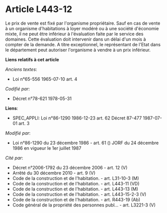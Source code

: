 # Article L443-12

Le prix de vente est fixé par l'organisme propriétaire. Sauf en cas de vente à un organisme d'habitations à loyer modéré ou à
une société d'économie mixte, il ne peut être inférieur à l'évaluation faite par le service des domaines. Cette évaluation
doit intervenir dans un délai d'un mois à compter de la demande. A titre exceptionnel, le représentant de l'Etat dans le
département peut autoriser l'organisme à vendre à un prix inférieur.

**Liens relatifs à cet article**

_Anciens textes_:

  - Loi n°65-556 1965-07-10 art. 4

_Codifié par_:

  - Décret n°78-621 1978-05-31

**Liens**:

  - SPEC_APPLI: Loi n°86-1290 1986-12-23 art. 62 Décret 87-477 1987-07-01 art. 3

_Modifié par_:

  - Loi n°86-1290 du 23 décembre 1986 - art. 61 () JORF du 24 décembre 1986 en vigueur le 1er juillet 1987

_Cité par_:

  - Décret n°2006-1792 du 23 décembre 2006 - art. 12 (V)
  - Arrêté du 30 décembre 2010 - art. 9 (V)
  - Code de la construction et de l'habitation. - art. L31-10-3 (M)
  - Code de la construction et de l'habitation. - art. L443-11 (VD)
  - Code de la construction et de l'habitation. - art. L443-13 (M)
  - Code de la construction et de l'habitation. - art. L443-15-2-3 (V)
  - Code de la construction et de l'habitation. - art. R443-19 (Ab)
  - Code général de la propriété des personnes publ... - art. L3221-3 (V)
